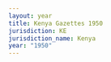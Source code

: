 ```yaml
---
layout: year
title: Kenya Gazettes 1950
jurisdiction: KE
jurisdiction_name: Kenya
year: "1950"
---
```

